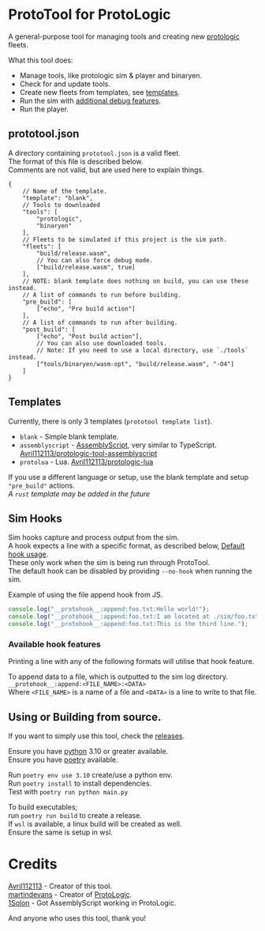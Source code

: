 # ProtoTool for ProtoLogic
A general-purpose tool for managing tools and creating new [protologic](https://github.com/Protologic/Release) fleets.  

What this tool does:  
- Manage tools, like protologic sim & player and binaryen.  
- Check for and update tools.   
- Create new fleets from templates, see [templates](#templates).  
- Run the sim with [additional debug features](#sim-hooks).  
- Run the player.  


## prototool.json
A directory containing `prototool.json` is a valid fleet.  
The format of this file is described below.  
Comments are not valid, but are used here to explain things.  
```jsonc
{
	// Name of the template.
	"template": "blank",
	// Tools to downloaded
	"tools": [
		"protologic",
		"binaryen"
	],
	// Fleets to be simulated if this project is the sim path.
	"fleets": [
		"build/release.wasm",
		// You can also force debug mode.
		["build/release.wasm", true]
	],
	// NOTE: blank template does nothing on build, you can use these instead.
	// A list of commands to run before building.
	"pre_build": [
		["echo", "Pre build action"]
	],
	// A list of commands to run after building.
	"post_build": [
		["echo", "Post build action"],
		// You can also use downloaded tools.
		// Note: If you need to use a local directory, use `./tools` instead.
		["tools/binaryen/wasm-opt", "build/release.wasm", "-O4"]
	]
}
```


## Templates
Currently, there is only 3 templates (`prototool template list`).  
- `blank` - Simple blank template.  
- `assemblyscript` - [AssemblyScript](https://www.assemblyscript.org/), very similar to TypeScript.  [Avril112113/protologic-tool-assemblyscript](https://github.com/Avril112113/protologic-tool-assemblyscript)  
- `protolua` - Lua. [Avril112113/protologic-lua](https://github.com/Avril112113/protologic-lua)  

If you use a different language or setup, use the blank template and setup `"pre_build"` actions.  
*A `rust` template may be added in the future*  


## Sim Hooks
Sim hooks capture and process output from the sim.  
A hook expects a line with a specific format, as described below, [Default hook usage](#available-hook-features).  
These only work when the sim is being run through ProtoTool.  
The default hook can be disabled by providing `--no-hook` when running the sim.  

Example of using the file append hook from JS.  
```ts
console.log("__protohook__:append:foo.txt:Hello world!");
console.log("__protohook__:append:foo.txt:I am located at ./sim/foo.txt...");
console.log("__protohook__:append:foo.txt:This is the third line.");
```


### Available hook features
Printing a line with any of the following formats will utilise that hook feature.  

To append data to a file, which is outputted to the sim log directory.  
`__protohook__:append:<FILE_NAME>:<DATA>`  
Where `<FILE_NAME>` is a name of a file and `<DATA>` is a line to write to that file.  


## Using or Building from source.
If you want to simply use this tool, check the [releases](https://github.com/Avril112113/protologic-tool/releases).  

Ensure you have [python](https://www.python.org/) 3.10 or greater available.  
Ensure you have [poetry](https://python-poetry.org/) available.  

Run `poetry env use 3.10` create/use a python env.  
Run `poetry install` to install dependencies.  
Test with `poetry run python main.py`  

To build executables;  
run `poetry run build` to create a release.  
If `wsl` is available, a linux build will be created as well.  
Ensure the same is setup in wsl.  


# Credits
[Avril112113](https://github.com/Avril112113) - Creator of this tool.  
[martindevans](https://github.com/martindevans) -  Creator of [ProtoLogic](https://github.com/Protologic/Release).  
[1Solon](https://github.com/1Solon) - Got AssemblyScript working in ProtoLogic.  

And anyone who uses this tool, thank you!  
